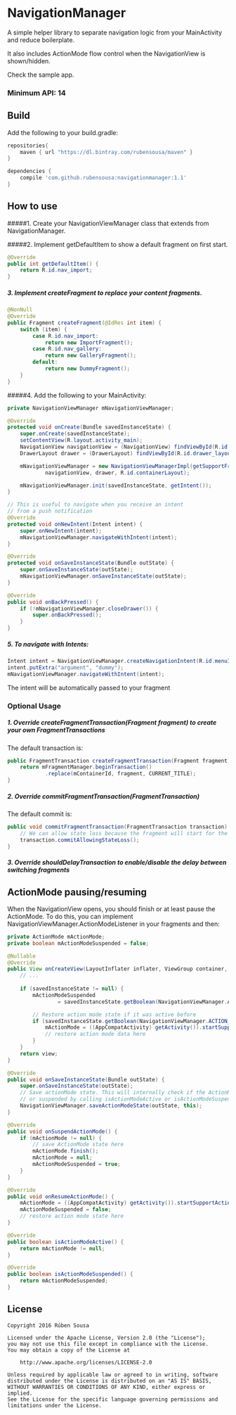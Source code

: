 # NavigationManager
A simple helper library to separate navigation logic from your MainActivity and reduce boilerplate.

It also includes ActionMode flow control when the NavigationView is shown/hidden.

Check the sample app.

### Minimum API: 14

## Build

Add the following to your build.gradle:

```groovy
repositories{
    maven { url "https://dl.bintray.com/rubensousa/maven" }
}

dependencies {
    compile 'com.github.rubensousa:navigationmanager:1.1'
}
```

## How to use

#####1. Create your NavigationViewManager class that extends from NavigationManager.

#####2. Implement getDefaultItem to show a default fragment on first start.

```java
@Override
public int getDefaultItem() {
    return R.id.nav_import;
}
```

##### 3. Implement createFragment to replace your content fragments.

```java
@NonNull
@Override
public Fragment createFragment(@IdRes int item) {
    switch (item) {
        case R.id.nav_import:
            return new ImportFragment();
        case R.id.nav_gallery:
            return new GalleryFragment();
        default:
            return new DummyFragment();
    }
}
```

#####4. Add the following to your MainActivity:

```java
private NavigationViewManager mNavigationViewManager;

@Override
protected void onCreate(Bundle savedInstanceState) {
    super.onCreate(savedInstanceState);
    setContentView(R.layout.activity_main);
    NavigationView navigationView = (NavigationView) findViewById(R.id.nav_view);
    DrawerLayout drawer = (DrawerLayout) findViewById(R.id.drawer_layout);

    mNavigationViewManager = new NavigationViewManagerImpl(getSupportFragmentManager(),
            navigationView, drawer, R.id.containerLayout);

    mNavigationViewManager.init(savedInstanceState, getIntent());
}

// This is useful to navigate when you receive an intent
// from a push notification
@Override
protected void onNewIntent(Intent intent) {
    super.onNewIntent(intent);
    mNavigationViewManager.navigateWithIntent(intent);
}

@Override
protected void onSaveInstanceState(Bundle outState) {
    super.onSaveInstanceState(outState);
    mNavigationViewManager.onSaveInstanceState(outState);
}

@Override
public void onBackPressed() {
    if (!mNavigationViewManager.closeDrawer()) {
        super.onBackPressed();
    }
}
```

##### 5. To navigate with Intents:

```java
Intent intent = NavigationViewManager.createNavigationIntent(R.id.menuId);
intent.putExtra("argument", "dummy");
mNavigationViewManager.navigateWithIntent(intent);
```

The intent will be automatically passed to your fragment

### Optional Usage

##### 1. Override createFragmentTransaction(Fragment fragment) to create your own FragmentTransactions

The default transaction is:

```java
public FragmentTransaction createFragmentTransaction(Fragment fragment) {
    return mFragmentManager.beginTransaction()
            .replace(mContainerId, fragment, CURRENT_TITLE);
}
```
##### 2. Override commitFragmentTransaction(FragmentTransaction)

The default commit is:

```java
public void commitFragmentTransaction(FragmentTransaction transaction) {
    // We can allow state loss because the fragment will start for the first time
    transaction.commitAllowingStateLoss();
}
```
##### 3. Override shouldDelayTransaction to enable/disable the delay between switching fragments

## ActionMode pausing/resuming

When the NavigationView opens, you should finish or at least pause the ActionMode.
To do this, you can implement NavigationViewManager.ActionModeListener in your fragments and then:

```java
private ActionMode mActionMode;
private boolean mActionModeSuspended = false;

@Nullable
@Override
public View onCreateView(LayoutInflater inflater, ViewGroup container, Bundle savedInstanceState) {
    // ...
    
    if (savedInstanceState != null) {
        mActionModeSuspended
                = savedInstanceState.getBoolean(NavigationViewManager.ACTION_MODE_SUSPENDED);

        // Restore action mode state if it was active before
        if (savedInstanceState.getBoolean(NavigationViewManager.ACTION_MODE_ACTIVE)) {
            mActionMode = ((AppCompatActivity) getActivity()).startSupportActionMode(this);
            // restore action mode data here
        }
    }
    return view;
}

@Override
public void onSaveInstanceState(Bundle outState) {
    super.onSaveInstanceState(outState);
    // Save actionMode state. This will internally check if the ActionMode is active
    // or suspended by calling isActionModeActive or isActionModeSuspended
    NavigationViewManager.saveActionModeState(outState, this);
}

@Override
public void onSuspendActionMode() {
    if (mActionMode != null) {
        // save ActionMode state here
        mActionMode.finish();
        mActionMode = null;
        mActionModeSuspended = true;
    }
}

@Override
public void onResumeActionMode() {
    mActionMode = ((AppCompatActivity) getActivity()).startSupportActionMode(this);
    mActionModeSuspended = false;
    // restore action mode state here
}

@Override
public boolean isActionModeActive() {
    return mActionMode != null;
}

@Override
public boolean isActionModeSuspended() {
    return mActionModeSuspended;
}
```
## License

    Copyright 2016 Rúben Sousa
    
    Licensed under the Apache License, Version 2.0 (the "License");
    you may not use this file except in compliance with the License.
    You may obtain a copy of the License at
    
        http://www.apache.org/licenses/LICENSE-2.0
    
    Unless required by applicable law or agreed to in writing, software
    distributed under the License is distributed on an "AS IS" BASIS,
    WITHOUT WARRANTIES OR CONDITIONS OF ANY KIND, either express or implied.
    See the License for the specific language governing permissions and
    limitations under the License.
